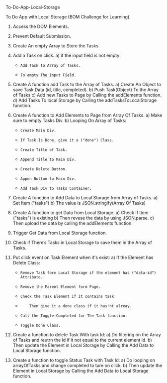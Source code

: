 To-Do-App-Local-Storage

To Do App with Local Storage (BOM Challenge for Learning).

1.  Access the DOM Elements.
2.  Prevent Default Submission.
3.  Create An empty Array to Store the Tasks.
4.  Add a Task on click.
    a) if the input field is not empty:
    -     Add Task to Array of Tasks.
    -     To empty The Input Field.
5.  Create A function add Task to the Array of Tasks.
    a) Create An Object to save Task Data (id, title, completed).
    b) Push Task(Object) To the Array of Tasks
    c) Add new Tasks to Page by Calling the addElements function.
    d) Add Tasks To local Storage by Calling the addTasksToLocalStorage function.
6.  Create A function to Add Elements to Page from Array Of Tasks.
    a) Make sure to empty Tasks Div.
    b) Looping On Array of Tasks:
    -     Create Main Div.
    -     If Task Is Done, give it a ("done") Class.
    -     Create Title of Task.
    -     Append Title to Main Div.
    -     Create Delete Button.
    -     Appen Button to Main Div.
    -     Add Task Div to Tasks Container.
7.  Create A function to Add Data to Local Storage from Array of Tasks.
    a) Set Item ("tasks")
    b) The value is JSON.stringify(Array Of Tasks)
8.  Create A function to get Data from Local Storage.
    a) Check If Item ("tasks") is existing
    b) Then revese the data by using JSON.parse.
    c) Then upload the data by calling the addElements function.
9.  Trigger Get Data from Local Storage function.
10. Check if There’s Tasks in Local Storage to save them in the Array of Tasks.

11. Put click event on Task Element when it's exist:
    a) If the Element has Delete Class:
    -     Remove Task form Local Storage if the element has ("data-id") Attribute.
    -     Remove the Parent Element form Page.
    -     Check the Task Element if it contains task:
    -         Then give it a done class if it has'nt alreay.
    -     Call the Toggle Completed for The Task function.
    -     Toggle Done Class.
12. Create a function to delete Task With task Id:
    a) Do filtering on the Array of Tasks and reutrn the id if it not equal to the current element id.
    b) Then update the Element in Local Storage by Calling the Add Data to Local Storage function.
13. Create a function to toggle Status Task with Task Id:
    a) Do looping on arrayOfTasks and change completed to ture on click.
    b) Then update the Element in Local Storage by Calling the Add Data to Local Storage function.
